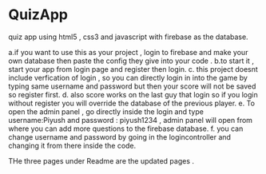 # QuizApp
quiz app using html5 , css3 and javascript with firebase as the database.

a.if you want to use this as your project , login to firebase and make your own database then paste the config they give into your code .
b.to start it , start your app from login page and register then login.
c. this project doesnt include verfication of login , so you can directly login in into the game by typing same username and password but then your score will not be saved so register first.
d. also score works on the last guy that login so if you login without register you will override the database of the previous player.
e. To open the admin panel , go directly inside the login and type username:Piyush and password : piyush1234 , admin panel will open from where you can add more questions to the firebase database.
f. you can change username and password by going in the logincontroller and changing it from there inside the code.


THe three pages under Readme are the updated pages .

